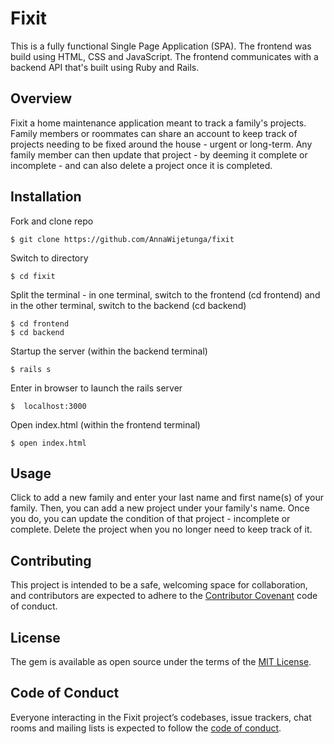 # Fixit

This is a fully functional Single Page Application (SPA). The frontend was build using HTML, CSS and JavaScript. The frontend communicates with a backend API that's built using Ruby and Rails.

## Overview

Fixit a home maintenance application meant to track a family's projects. Family members or roommates can share an account to keep track of projects needing to be fixed around the house - urgent or long-term. Any family member can then update that project - by deeming it complete or incomplete - and can also delete a project once it is completed.

## Installation

Fork and clone repo

    $ git clone https://github.com/AnnaWijetunga/fixit

Switch to directory

    $ cd fixit

Split the terminal - in one terminal, switch to the frontend (cd frontend) and in the other terminal, switch to the backend (cd backend)

    $ cd frontend
    $ cd backend

Startup the server (within the backend terminal)

    $ rails s

Enter in browser to launch the rails server

    $  localhost:3000

Open index.html (within the frontend terminal)

    $ open index.html

## Usage

Click to add a new family and enter your last name and first name(s) of your family. Then, you can add a new project under your family's name. Once you do, you can update the condition of that project - incomplete or complete. Delete the project when you no longer need to keep track of it.

## Contributing

This project is intended to be a safe, welcoming space for collaboration, and contributors are expected to adhere to the [Contributor Covenant](http://contributor-covenant.org) code of conduct.

## License

The gem is available as open source under the terms of the [MIT License](https://opensource.org/licenses/MIT).

## Code of Conduct

Everyone interacting in the Fixit project’s codebases, issue trackers, chat rooms and mailing lists is expected to follow the [code of conduct](https://github.com/<AnnaWijetunga>/book_selector/blob/master/CODE_OF_CONDUCT.md).